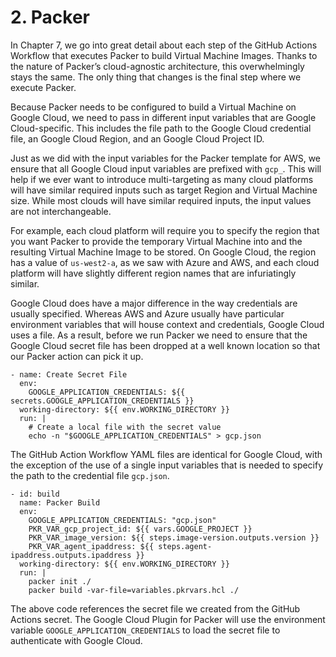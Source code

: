 # 2. Packer

In Chapter 7, we go into great detail about each step of the GitHub Actions Workflow that executes Packer to build Virtual Machine Images. Thanks to the nature of Packer’s cloud-agnostic architecture, this overwhelmingly stays the same. The only thing that changes is the final step where we execute Packer.

Because Packer needs to be configured to build a Virtual Machine on Google Cloud, we need to pass in different input variables that are Google Cloud-specific. This includes the file path to the Google Cloud credential file, an Google Cloud Region, and an Google Cloud Project ID.

Just as we did with the input variables for the Packer template for AWS, we ensure that all Google Cloud input variables are prefixed with `gcp_`. This will help if we ever want to introduce multi-targeting as many cloud platforms will have similar required inputs such as target Region and Virtual Machine size. While most clouds will have similar required inputs, the input values are not interchangeable. 

For example, each cloud platform will require you to specify the region that you want  Packer to provide the temporary Virtual Machine into and the resulting Virtual Machine Image to be stored. On Google Cloud, the region has a value of `us-west2-a`, as we saw with Azure and AWS, and each cloud platform will have slightly different region names that are infuriatingly similar. 

Google Cloud does have a major difference in the way credentials are usually specified. Whereas AWS and Azure usually have particular environment variables that will house context and credentials, Google Cloud uses a file. As a result, before we run Packer we need to ensure that the Google Cloud secret file has been dropped at a well known location so that our Packer action can pick it up.

	- name: Create Secret File
	  env:
	    GOOGLE_APPLICATION_CREDENTIALS: ${{ secrets.GOOGLE_APPLICATION_CREDENTIALS }}
	  working-directory: ${{ env.WORKING_DIRECTORY }}
	  run: |
	    # Create a local file with the secret value
	    echo -n "$GOOGLE_APPLICATION_CREDENTIALS" > gcp.json

The GitHub Action Workflow YAML files are identical for Google Cloud, with the exception of the use of a single input variables that is needed to specify the path to the credential file `gcp.json`. 

	- id: build
	  name: Packer Build
	  env:
	    GOOGLE_APPLICATION_CREDENTIALS: "gcp.json"
	    PKR_VAR_gcp_project_id: ${{ vars.GOOGLE_PROJECT }}
	    PKR_VAR_image_version: ${{ steps.image-version.outputs.version }}
	    PKR_VAR_agent_ipaddress: ${{ steps.agent-ipaddress.outputs.ipaddress }}
	  working-directory: ${{ env.WORKING_DIRECTORY }}
	  run: |
	    packer init ./
	    packer build -var-file=variables.pkrvars.hcl ./

The above code references the secret file we created from the GitHub Actions secret. The Google Cloud Plugin for Packer will use the environment variable `GOOGLE_APPLICATION_CREDENTIALS` to load the secret file to authenticate with Google Cloud.